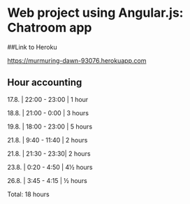 # Web project using Angular.js: Chatroom app


##Link to Heroku

https://murmuring-dawn-93076.herokuapp.com


## Hour accounting

17.8. | 22:00 - 23:00 | 1 hour

18.8. | 21:00 - 0:00 | 3 hours

19.8. | 18:00 - 23:00 | 5 hours

21.8. | 9:40 - 11:40 | 2 hours

21.8. | 21:30 - 23:30| 2 hours

23.8. | 0:20 - 4:50 | 4½ hours

26.8. | 3:45 - 4:15 | ½ hours

Total: 18 hours
